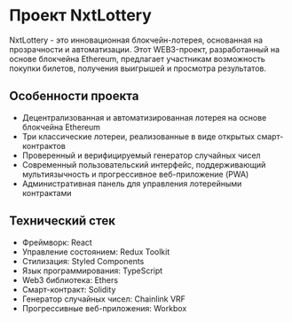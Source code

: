 # Проект NxtLottery
NxtLottery - это инновационная блокчейн-лотерея, основанная на прозрачности и автоматизации. Этот WEB3-проект, разработанный на основе блокчейна Ethereum, предлагает участникам возможность покупки билетов, получения выигрышей и просмотра результатов.

## Особенности проекта
* Децентрализованная и автоматизированная лотерея на основе блокчейна Ethereum
* Три классические лотереи, реализованные в виде открытых смарт-контрактов
* Проверенный и верифицируемый генератор случайных чисел
* Современный пользовательский интерфейс, поддерживающий мультиязычность и прогрессивное веб-приложение (PWA)
* Административная панель для управления лотерейными контрактами

## Технический стек
* Фреймворк: React
* Управление состоянием: Redux Toolkit
* Стилизация: Styled Components
* Язык программирования: TypeScript
* Web3 библиотека: Ethers
* Смарт-контракт: Solidity
* Генератор случайных чисел: Chainlink VRF
* Прогрессивные веб-приложения: Workbox